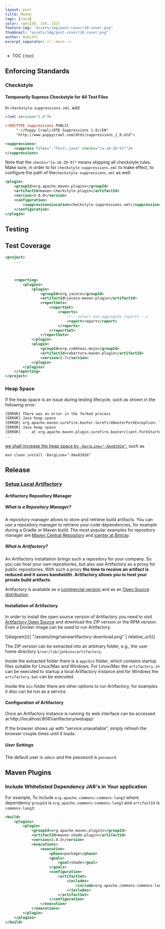 ```yaml
---
layout: post
title: Maven
tags: [Java]
color: rgb(250, 154, 133)
feature-img: "assets/img/post-cover/10-cover.png"
thumbnail: "assets/img/post-cover/10-cover.png"
author: QubitPi
excerpt_separator: <!--more-->
---
```


<!--more-->

* TOC
{:toc}

## Enforcing Standards

### Checkstyle

#### Temporarily Supress Checkstyle for All Test Files

In `checkstyle-suppressions.xml`, add

```xml
<?xml version="1.0"?>

<!DOCTYPE suppressions PUBLIC
     "-//Puppy Crawl//DTD Suppressions 1.0//EN"
     "http://www.puppycrawl.com/dtds/suppressions_1_0.dtd">

<suppressions>
    <suppress files=".*Test\.java" checks="[a-zA-Z0-9]*"/>
</suppressions>
```

Note that the `checks="[a-zA-Z0-9]*` means skipping all checkstyle rules. Make sure, in order to for
`checkstyle-suppressions.xml` to make effect, to configure the path of the`checkstyle-suppressions.xml` as well:

```xml
<plugin>
    <groupId>org.apache.maven.plugins</groupId>
    <artifactId>maven-checkstyle-plugin</artifactId>
    <version>3.0.0</version>
    <configuration>
        <suppressionsLocation>checkstyle-suppressions.xml</suppressionsLocation>
    </configuration>
</plugin>
```

## Testing

## Test Coverage

```xml
<project>
    ...
    
    
    
    <reporting>
        <plugins>
            <plugin>
                <groupId>org.jacoco</groupId>
                <artifactId>jacoco-maven-plugin</artifactId>
                <reportSets>
                    <reportSet>
                        <reports>
                            <!-- select non-aggregate reports -->
                            <report>report</report>
                        </reports>
                    </reportSet>
                </reportSets>
            </plugin>
            <plugin>
                <groupId>org.codehaus.mojo</groupId>
                <artifactId>cobertura-maven-plugin</artifactId>
                <version>2.7</version>
            </plugin>
        </plugins>
    </reporting>
</project>
```

### Heap Space

If the heap space is an issue during testing lifecycle, such as shown in the following error: 

```bash
[ERROR] There was an error in the forked process
[ERROR] Java heap space
[ERROR] org.apache.maven.surefire.booter.SurefireBooterForkException: There was an error in the forked process
[ERROR] Java heap space
[ERROR] 	at org.apache.maven.plugin.surefire.booterclient.ForkStarter.fork(ForkStarter.java:656)
...
```

[we shall increase the heap space by `-DargLine="-Xmx8192m"`](https://stackoverflow.com/a/30441186), such as

```
mvn clean install -DargLine="-Xmx8192m"
```

## Release

### [Setup Local Artifactory](https://www.vogella.com/tutorials/Artifactory/article.html)

#### Artifactory Repository Manager

##### What is a Repository Manager?

A repository manager allows to store and retrieve build artifacts. You can use a repository manager to retrieve your
code dependencies, for example during a Gradle or Maven build. The most popular examples for repository manager are
[Maven Central Repository](http://search.maven.org/) and [jcenter at Bintray](https://bintray.com/bintray/jcenter).

##### What is Artifactory?

An Artifactory installation brings such a repository for your company. So you can host your own repositories, but also
use Artifactory as a proxy for public repositories. With such a proxy **the time to receive an artifact is reduced and
it saves bandwidth**. **Artifactory allows you to host your private build artifacts**.

Artifactory is available as a [commercial version](https://www.jfrog.com/artifactory/free-trial) and as an
[Open Source distribution](https://www.jfrog.com/open-source/).

#### Installation of Artifactory

In order to install the open source version of Artifactory you need to visit
[Artifactory Open Source](https://www.jfrog.com/open-source/) and download the ZIP version or the RPM version. Even a
Docker image can be used to run Artifactory.

![diagram]({{ "/assets/img/naiveartifactory-download.png" | relative_url}})

The ZIP version can be extracted into an arbitrary folder, e.g., the user home directory
`$/var/lib/jenkins/artifactory`.

Inside the extracted folder there is a `app/bin` folder, which contains startup files suitable for Linux/Mac and
Windows. For Linux/Mac the `artifactory.sh` can be executed to startup a local Artifactory instance and for Windows
the `artifactory.bat` can be executed.

Inside the `bin` folder there are other options to run Artifactory, for examples it also can be run as a service.

#### Configuration of Artifactory

Once an Artifactory instance is running its web interface can be accessed at http://localhost:8081/artifactory/webapp/

If the browser shows up with "service unavailable", simply refresh the browser couple times until it loads.

##### User Settings

The default user is `admin` and the password is `password`.

## Maven Plugins

### Include Whitelisted Dependency JAR's in Your application

For example, To include `org.apache.commons:commons-lang3` where dependency `groupId` is
`org.apache.commons:commons-lang3` and `artifactId` is `commons-lang3`:

```xml
<build>
    <plugins>
        <plugin>
            <groupId>org.apache.maven.plugins</groupId>
            <artifactId>maven-shade-plugin</artifactId>
            <version>2.4.3</version>
            <executions>
                <execution>
                    <phase>package</phase>
                    <goals>
                        <goal>shade</goal>
                    </goals>
                    <configuration>
                        <artifactSet>
                            <includes>
                                <include>org.apache.commons:commons-lang3</include>
                            </includes>
                        </artifactSet>
                    </configuration>
                </execution>
            </executions>
        </plugin>
    </plugins>
</build>
```
